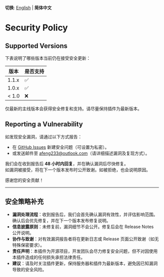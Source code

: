 **切换**: [English](SECURITY_en.md) | **简体中文**

# Security Policy

## Supported Versions

下表说明了哪些版本当前仍在接受安全更新：

| 版本    | 是否支持           |
| ------- | ------------------ |
| 1.1.x   | :white_check_mark: |
| 1.0.x   | :white_check_mark: |
| < 1.0   | :x:                |

仅最新的主线版本会获得安全修复和支持。请尽量保持插件为最新版本。

## Reporting a Vulnerability

如发现安全漏洞，请通过以下方式报告：

- 在 [GitHub Issues](https://github.com/afeng233/LoginCheck/issues) 新建安全问题（可设置为私密）。
- 或发送邮件至 afeng233@outlook.com（请详细描述漏洞及复现方式）。

我们会在收到报告后 **48 小时内回复**，并在确认漏洞后尽快修复。  
如漏洞被接受，将在下一个版本发布时公开致谢。如被拒绝，也会说明原因。

感谢您的安全贡献！

---

## 安全策略补充

- **漏洞处理流程**：收到报告后，我们会首先确认漏洞有效性，并评估影响范围。确认后会优先修复，并在下一个版本发布修复说明。
- **信息披露原则**：未修复前，漏洞细节不会公开。修复后会在 Release Notes 公开说明。
- **协作与致谢**：对有效漏洞报告者将在更新日志或 Release 页面公开致谢（如无特殊保密要求）。
- **责任声明**：本插件为开源项目，开发团队会尽力修复安全问题，但不对因使用本插件造成的任何损失承担法律责任。
- **建议**：请及时关注插件更新，保持服务器和插件为最新版本，避免因已知漏洞导致的安全风险。
